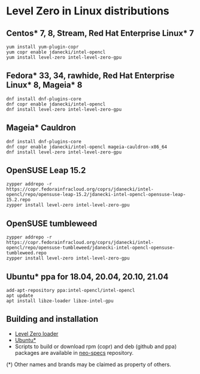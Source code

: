 <!---

Copyright (C) 2020-2021 Intel Corporation

SPDX-License-Identifier: MIT

-->

# Level Zero in Linux distributions

## Centos* 7, 8, Stream, Red Hat Enterprise Linux* 7

```
yum install yum-plugin-copr
yum copr enable jdanecki/intel-opencl
yum install level-zero intel-level-zero-gpu
```

## Fedora* 33, 34, rawhide, Red Hat Enterprise Linux* 8, Mageia* 8

```
dnf install dnf-plugins-core
dnf copr enable jdanecki/intel-opencl
dnf install level-zero intel-level-zero-gpu
```

## Mageia* Cauldron

```
dnf install dnf-plugins-core
dnf copr enable jdanecki/intel-opencl mageia-cauldron-x86_64
dnf install level-zero intel-level-zero-gpu
```

## OpenSUSE Leap 15.2

```
zypper addrepo -r https://copr.fedorainfracloud.org/coprs/jdanecki/intel-opencl/repo/opensuse-leap-15.2/jdanecki-intel-opencl-opensuse-leap-15.2.repo
zypper install level-zero intel-level-zero-gpu
```

## OpenSUSE tumbleweed

```
zypper addrepo -r https://copr.fedorainfracloud.org/coprs/jdanecki/intel-opencl/repo/opensuse-tumbleweed/jdanecki-intel-opencl-opensuse-tumbleweed.repo
zypper install level-zero intel-level-zero-gpu
```

## Ubuntu* ppa for 18.04, 20.04, 20.10, 21.04

```
add-apt-repository ppa:intel-opencl/intel-opencl
apt update
apt install libze-loader libze-intel-gpu
```

## Building and installation

* [Level Zero loader](https://github.com/oneapi-src/level-zero#building-and-installing)
* [Ubuntu*](https://github.com/intel/compute-runtime/blob/master/level_zero/doc/BUILD.md)
* Scripts to build or download rpm (copr) and deb (github and ppa) packages are available in [neo-specs](https://github.com/JacekDanecki/neo-specs) repository.

(*) Other names and brands may be claimed as property of others.
